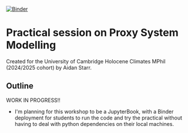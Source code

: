 [![Binder](https://mybinder.org/badge_logo.svg)](https://mybinder.org/v2/gh/AidanStarr/psm_practical/HEAD)

# Practical session on Proxy System Modelling 
Created for the University of Cambridge Holocene Climates MPhil (2024/2025 cohort) by Aidan Starr. 

## Outline
WORK IN PROGRESS!!

- I'm planning for this workshop to be a JupyterBook, with a Binder deployment for students to run the code and try the practical without having to deal with python dependencies on their local machines. 
